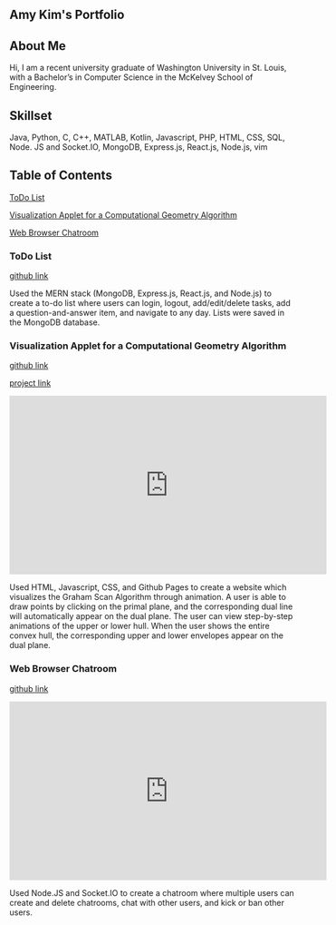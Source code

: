 ## Amy Kim's Portfolio

## About Me
Hi, I am a recent university graduate of Washington University in St. Louis, with a Bachelor’s in Computer Science in the McKelvey School of Engineering.

## Skillset
Java, Python, C, C++, MATLAB, Kotlin, Javascript, PHP, HTML, CSS, SQL, Node. JS and Socket.IO, MongoDB, Express.js, React.js, Node.js, vim 

## Table of Contents
[ToDo List](#todo-list)

[Visualization Applet for a Computational Geometry Algorithm](#visualization-applet-for-a-computational-geometry-algorithm)

[Web Browser Chatroom](#web-browser-chatroom)

### ToDo List
[github link](https://github.com/amykim21/mern-creative-project) 

Used the MERN stack (MongoDB, Express.js, React.js, and Node.js) to create a to-do list where users can login, logout, add/edit/delete tasks, add a question-and-answer item, and navigate to any day. Lists were saved in the MongoDB database.


### Visualization Applet for a Computational Geometry Algorithm
[github link](https://github.com/amykim21/amykim21.github.io)

[project link](https://amykim21.github.io/)

<iframe width="560" height="315" src="https://www.youtube.com/embed/BnSIgB6N15k" title="Visualization Applet" frameborder="0" allow="accelerometer; autoplay; clipboard-write; encrypted-media; gyroscope; picture-in-picture" allowfullscreen></iframe>


Used HTML, Javascript, CSS, and Github Pages to create a website which visualizes the Graham Scan Algorithm through animation.
A user is able to draw points by clicking on the primal plane, and the corresponding dual line will automatically appear on the dual plane. The user can view step-by-step animations of the upper or lower hull. When the user shows the entire convex hull, the corresponding upper and lower envelopes appear on the dual plane.


### Web Browser Chatroom
[github link](https://github.com/amykim21/node-socket-chatroom)

<iframe width="560" height="315" src="https://www.youtube.com/embed/Gy-ieL_ylYE" title="YouTube video player" frameborder="0" allow="accelerometer; autoplay; clipboard-write; encrypted-media; gyroscope; picture-in-picture" allowfullscreen></iframe>

Used Node.JS and Socket.IO to create a chatroom where multiple users can create and delete chatrooms, chat with other users, and kick or ban other users.

